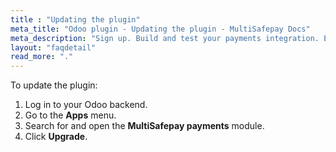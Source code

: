 ```yaml
---
title : "Updating the plugin"
meta_title: "Odoo plugin - Updating the plugin - MultiSafepay Docs"
meta_description: "Sign up. Build and test your payments integration. Explore our products and services. Use our API Reference, SDKs, and wrappers. Get support."
layout: "faqdetail"
read_more: "."
---
```


To update the plugin:

1. Log in to your Odoo backend. 
2. Go to the **Apps** menu.
3. Search for and open the **MultiSafepay payments** module.
4. Click **Upgrade**.